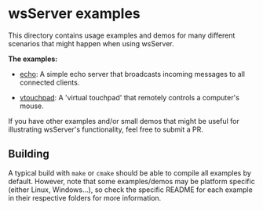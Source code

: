 # wsServer examples
This directory contains usage examples and demos for many different scenarios
that might happen when using wsServer.

**The examples:**

- [echo](examples/echo): A simple echo server that broadcasts incoming messages
to all connected clients.

- [vtouchpad](examples/vtouchpad): A 'virtual touchpad' that remotely controls
a computer's mouse.

If you have other examples and/or small demos that might be useful for
illustrating wsServer's functionality, feel free to submit a PR.

## Building
A typical build with `make` or `cmake` should be able to compile all examples
by default. However, note that some examples/demos may be platform specific
(either Linux, Windows...), so check the specific README for each example in
their respective folders for more information.
